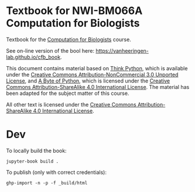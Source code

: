 # Textbook for NWI-BM066A Computation for Biologists

Textbook for the [Computation for Biologists](https://www.ru.nl/courseguides/science/vm/osirislinks/bm/nwi-bm066a/) course.

See on-line version of the bool here: https://vanheeringen-lab.github.io/cfb_book.

This document contains material based on [Think Python](https://greenteapress.com/wp/think-python-2e/), which is available under the [Creative Commons Attribution-NonCommercial 3.0 Unported License](http://creativecommons.org/licenses/by-nc/3.0/), and [A Byte of Python](https://python.swaroopch.com/), which is licensed under the [Creative Commons Attribution-ShareAlike 4.0 International License](http://creativecommons.org/licenses/by-sa/4.0/). The material has been adapted for the subject matter of this course.

All other text is licensed under the [Creative Commons Attribution-ShareAlike 4.0 International License](http://creativecommons.org/licenses/by-sa/4.0/).

# Dev

To locally build the book:

```
jupyter-book build .
```

To publish (only with correct credentials):

```
ghp-import -n -p -f _build/html
```
